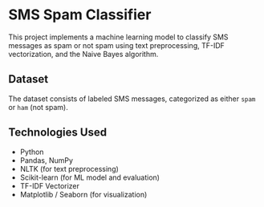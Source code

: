 # SMS Spam Classifier 

This project implements a machine learning model to classify SMS messages as spam or not spam using text preprocessing, TF-IDF vectorization, and the Naive Bayes algorithm.


##  Dataset

The dataset consists of labeled SMS messages, categorized as either `spam` or `ham` (not spam).


##  Technologies Used

- Python
- Pandas, NumPy
- NLTK (for text preprocessing)
- Scikit-learn (for ML model and evaluation)
- TF-IDF Vectorizer
- Matplotlib / Seaborn (for visualization)

